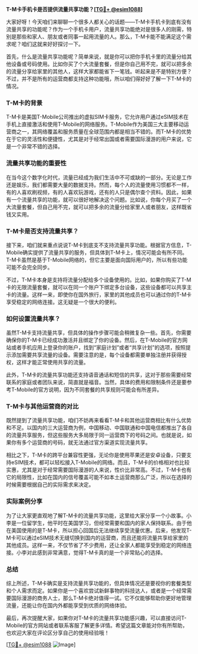 **T-M卡手机卡是否提供流量共享功能？[[TG💪+ @esim1088](https://t.me/s/esim1088)]**

大家好呀！今天咱们来聊聊一个很多人都关心的话题——T-M卡手机卡到底有没有流量共享的功能呢？作为一个手机卡用户，流量共享功能绝对是很多人的刚需，特别是那些和家人、朋友或者同事一起用流量的人。那么，T-M卡能不能满足这个需求呢？咱们这就来好好探讨一下。

首先，什么是流量共享功能呢？简单来说，就是你可以把你手机卡里的流量分给其他设备或号码使用。比如你买了个大流量套餐，但是你自己用不完，就可以把多余的流量分享给家里的其他人，这样大家都能省下一笔钱。听起来是不是特别方便？不过，并不是所有的运营商都支持这种功能哦，所以咱们得好好了解一下T-M卡的情况。

### T-M卡的背景

T-M卡是美国T-Mobile公司推出的虚拟SIM卡服务，它允许用户通过eSIM技术在手机上直接激活和使用T-Mobile的网络服务。T-Mobile作为美国三大主要移动运营商之一，其网络覆盖和服务质量在全球范围内都是相当不错的。而T-M卡的优势在于它的灵活性和便捷性，尤其是对于经常出国或者需要国际漫游的用户来说，它是一个非常不错的选择。

### 流量共享功能的重要性

在当今这个数字化时代，流量已经成为我们生活中不可或缺的一部分。无论是工作还是娱乐，我们都需要大量的数据支持。然而，每个人的流量使用习惯都不一样，有的人喜欢刷视频，有的人喜欢玩游戏，还有的人只是偶尔查个资料。因此，如果有一个流量共享的功能，就可以很好地解决这个问题。比如说，你每个月买了一个大流量套餐，但自己用不完，就可以把多余的流量分给家里人或者朋友，这样既省钱又实用。

### T-M卡是否支持流量共享？

接下来，咱们就来重点说说T-M卡到底支不支持流量共享功能。根据官方信息，T-Mobile确实提供了流量共享的服务，但具体到T-M卡上，情况可能会有所不同。T-M卡虽然是基于T-Mobile网络的，但它主要是面向国际用户的，所以有些功能可能不会完全同步。

不过，T-M卡本身是支持将流量分配给多个设备使用的。比如，如果你购买了T-M卡的无限流量套餐，就可以在同一个账户下绑定多台设备，这些设备都可以共享主卡的流量。这样一来，即使你在国外旅行，家里的其他成员也可以通过你的T-M卡享受稳定的网络连接。这无疑是一个很大的便利。

### 如何设置流量共享？

虽然T-M卡支持流量共享，但具体的操作步骤可能会稍微复杂一些。首先，你需要确保你的T-M卡已经成功激活并且绑定了你的设备。然后，在T-Mobile的官方网站或者手机应用上登录你的账户，找到“家庭计划”或者“共享计划”的选项，按照提示添加需要共享流量的设备。需要注意的是，每个设备都需要单独注册并获得授权，这样才能正常使用共享的流量。

此外，T-M卡的流量共享功能还支持语音通话和短信的共享，这对于那些需要经常联系的家庭或者团队来说，简直就是福音。当然，具体的费用和限制条件还是要参考T-Mobile的官方说明，因为不同套餐的共享规则可能会有所差异。

### T-M卡与其他运营商的对比

既然提到了流量共享功能，咱们不妨再来看看T-M卡和其他运营商相比有什么优势和不足。以国内的三大运营商为例，中国移动、中国联通和中国电信都推出了各自的流量共享服务，但这些服务大多局限于同一运营商下的号码之间。也就是说，如果你有多个运营商的号码，就无法通过官方渠道实现流量共享。

相比之下，T-M卡的跨平台兼容性更强，无论你是使用苹果还是安卓设备，只要支持eSIM技术，都可以轻松接入T-Mobile的网络。而且，T-M卡的价格相对也比较实惠，尤其是对于经常需要国际漫游的人来说，性价比非常高。不过，T-M卡也有它的局限性，比如在国内的信号覆盖可能不如本土运营商那么广泛，所以在选择的时候需要根据自己的实际需求来决定。

### 实际案例分享

为了让大家更直观地了解T-M卡的流量共享功能，这里给大家分享一个小故事。小李是一位留学生，他平时在美国学习，但经常需要和国内的家人保持联系。由于他在美国使用的是T-M卡，所以担心回国后无法继续享受流量优惠。后来，他发现T-M卡可以通过eSIM技术无缝切换到国内的运营商，而且还能将流量共享给家里的其他成员。这样一来，不仅节省了不少费用，还让全家人都能享受到稳定的网络连接。小李对此感到非常满意，觉得T-M卡真的是一个非常贴心的选择。

### 总结

综上所述，T-M卡确实是支持流量共享功能的，但具体情况还是要视你的套餐类型和个人需求而定。如果你是一个喜欢尝试新鲜事物的科技达人，或者是一个经常需要国际漫游的商务人士，那么T-M卡绝对值得一试。它不仅能够帮助你更好地管理流量，还能让你在国内外都能享受到优质的网络体验。

最后，再次提醒大家，如果你对T-M卡的流量共享功能感兴趣，可以直接访问T-Mobile的官方网站或者联系客服了解更多详情。希望这篇文章能对你有所帮助，也欢迎大家在评论区分享自己的使用经验哦！

[[TG💪+ @esim1088](https://t.me/s/esim1088) ![Image](https://i.postimg.cc/4NQfJmqS/Snipaste-2025-05-13-00-14-12.png)]